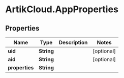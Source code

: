 # ArtikCloud.AppProperties

## Properties
Name | Type | Description | Notes
------------ | ------------- | ------------- | -------------
**uid** | **String** |  | [optional] 
**aid** | **String** |  | [optional] 
**properties** | **String** |  | 


